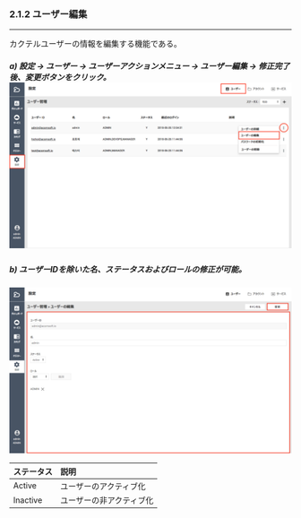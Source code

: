 ### 2.1.2 ユーザー編集

---

カクテルユーザーの情報を編集する機能である。

##### a\) 設定 → ユーザー → ユーザーアクションメニュー → ユーザー編集 → 修正完了後、変更ボタンをクリック。![](/assets/JP/2.5/2.1.2_1.png)

##### b\) ユーザーIDを除いた名、ステータスおよびロールの修正が可能。
![](/assets/JP/2.5/2.1.2_2.png)

| ステータス | **説明** |
| :--- | :--- |
| Active | ユーザーのアクティブ化 |
| Inactive | ユーザーの非アクティブ化 |



